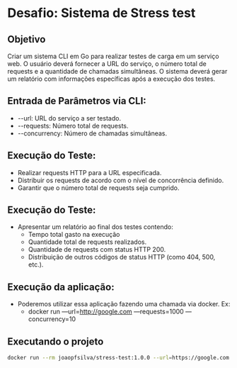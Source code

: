 # Desafio: Sistema de Stress test

## Objetivo
Criar um sistema CLI em Go para realizar testes de carga em um serviço web. O usuário deverá fornecer a URL do serviço, o número total de requests e a quantidade de chamadas simultâneas. O sistema deverá gerar um relatório com informações específicas após a execução dos testes.

## Entrada de Parâmetros via CLI:

- --url: URL do serviço a ser testado.
- --requests: Número total de requests.
- --concurrency: Número de chamadas simultâneas.

## Execução do Teste:

- Realizar requests HTTP para a URL especificada.
- Distribuir os requests de acordo com o nível de concorrência definido.
- Garantir que o número total de requests seja cumprido.

## Execução do Teste:

- Apresentar um relatório ao final dos testes contendo:
    - Tempo total gasto na execução
    - Quantidade total de requests realizados.
    - Quantidade de requests com status HTTP 200.
    - Distribuição de outros códigos de status HTTP (como 404, 500, etc.).

## Execução da aplicação:

- Poderemos utilizar essa aplicação fazendo uma chamada via docker. Ex:
    - docker run <sua imagem docker> —url=http://google.com —requests=1000 —concurrency=10

## Executando o projeto

```bash
docker run --rm joaopfsilva/stress-test:1.0.0 --url=https://google.com --requests=10 --concurrency=2
```